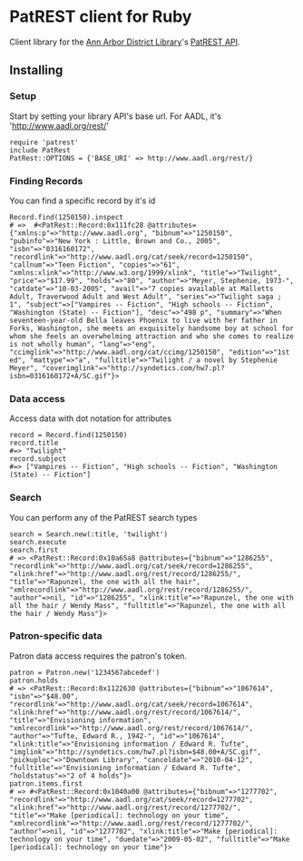 # PatREST client for Ruby
Client library for the [Ann Arbor District Library](http://www.aadl.org)'s [PatREST API](http://www.blyberg.net/downloads/patrest_1.3_overview.pdf).

## Installing

### Setup
Start by setting your library API's base url. For AADL, it's 'http://www.aadl.org/rest/'

    require 'patrest'
    include PatRest
    PatRest::OPTIONS = {'BASE_URI' => http://www.aadl.org/rest/}
    
### Finding Records
You can find a specific record by it's id

    Record.find(1250150).inspect
    # =>  #<PatRest::Record:0x111fc28 @attributes={"xmlns:p"=>"http://www.aadl.org", "bibnum"=>"1250150", "pubinfo"=>"New York : Little, Brown and Co., 2005", "isbn"=>"0316160172", "recordlink"=>"http://www.aadl.org/cat/seek/record=1250150", "callnum"=>"Teen Fiction", "copies"=>"61", "xmlns:xlink"=>"http://www.w3.org/1999/xlink", "title"=>"Twilight", "price"=>"$17.99", "holds"=>"80", "author"=>"Meyer, Stephenie, 1973-", "catdate"=>"10-03-2005", "avail"=>"7 copies available at Malletts Adult, Traverwood Adult and West Adult", "series"=>"Twilight saga ; 1", "subject"=>["Vampires -- Fiction", "High schools -- Fiction", "Washington (State) -- Fiction"], "desc"=>"498 p", "summary"=>"When seventeen-year-old Bella leaves Phoenix to live with her father in Forks, Washington, she meets an exquisitely handsome boy at school for whom she feels an overwhelming attraction and who she comes to realize is not wholly human", "lang"=>"eng", "ccimglink"=>"http://www.aadl.org/cat/ccimg/1250150", "edition"=>"1st ed", "mattype"=>"a", "fulltitle"=>"Twilight / a novel by Stephenie Meyer", "coverimglink"=>"http://syndetics.com/hw7.pl?isbn=0316160172+A/SC.gif"}>
    
### Data access
Access data with dot notation for attributes

    record = Record.find(1250150)
    record.title
    #=> "Twilight"
    record.subject
    #=> ["Vampires -- Fiction", "High schools -- Fiction", "Washington (State) -- Fiction"]

### Search
You can perform any of the PatREST search types

    search = Search.new(:title, 'twilight')
    search.execute
    search.first
    # => <PatRest::Record:0x10a65a8 @attributes={"bibnum"=>"1286255", "recordlink"=>"http://www.aadl.org/cat/seek/record=1286255", "xlink:href"=>"http://www.aadl.org/rest/record/1286255/", "title"=>"Rapunzel, the one with all the hair", "xmlrecordlink"=>"http://www.aadl.org/rest/record/1286255/", "author"=>nil, "id"=>"1286255", "xlink:title"=>"Rapunzel, the one with all the hair / Wendy Mass", "fulltitle"=>"Rapunzel, the one with all the hair / Wendy Mass"}>
    
### Patron-specific data
Patron data access requires the patron's token.

    patron = Patron.new('1234567abcedef')
    patron.holds
    # => <PatRest::Record:0x1122630 @attributes={"bibnum"=>"1067614", "isbn"=>"$48.00", "recordlink"=>"http://www.aadl.org/cat/seek/record=1067614", "xlink:href"=>"http://www.aadl.org/rest/record/1067614/", "title"=>"Envisioning information", "xmlrecordlink"=>"http://www.aadl.org/rest/record/1067614/", "author"=>"Tufte, Edward R., 1942-", "id"=>"1067614", "xlink:title"=>"Envisioning information / Edward R. Tufte", "imglink"=>"http://syndetics.com/hw7.pl?isbn=$48.00+A/SC.gif", "pickuploc"=>"Downtown Library", "canceldate"=>"2010-04-12", "fulltitle"=>"Envisioning information / Edward R. Tufte", "holdstatus"=>"2 of 4 holds"}>
    patron.items.first
    # => #<PatRest::Record:0x1040a00 @attributes={"bibnum"=>"1277702", "recordlink"=>"http://www.aadl.org/cat/seek/record=1277702", "xlink:href"=>"http://www.aadl.org/rest/record/1277702/", "title"=>"Make [periodical]: technology on your time", "xmlrecordlink"=>"http://www.aadl.org/rest/record/1277702/", "author"=>nil, "id"=>"1277702", "xlink:title"=>"Make [periodical]: technology on your time", "duedate"=>"2009-05-02", "fulltitle"=>"Make [periodical]: technology on your time"}>
    
    
    